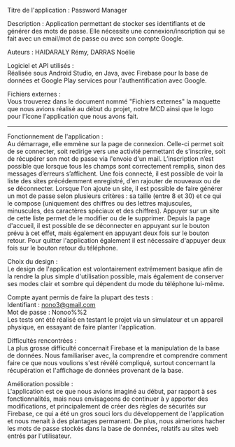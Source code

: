 Titre de l'application : Password Manager

Description : Application permettant de stocker ses identifiants et de générer des mots de passe.
Elle nécessite une connexion/inscription qui se fait avec un email/mot de passe ou avec son compte Google.

Auteurs : HAIDARALY Rémy, DARRAS Noélie

Logiciel et API utilisés : <br/>
Réalisée sous Android Studio, en Java, avec Firebase pour la base de données et Google Play services pour
l'authentification avec Google.

Fichiers externes : <br/>
Vous trouverez dans le document nommé "Fichiers externes" la maquette que nous avions réalisé au début du
projet, notre MCD ainsi que le logo pour l'îcone l'application que nous avons fait.

-----------------------------------------------------------------------------------------------------------

Fonctionnement de l'application :<br/>
Au démarrage, elle emmène sur la page de connexion. Celle-ci permet soit de se connecter, soit redirige
vers une activité permettant de s'inscrire, soit de récupérer son mot de passe via l'envoie d'un mail.
L’inscription n’est possible que lorsque tous les champs sont correctement remplis, sinon des messages
d’erreurs s’affichent.
Une fois connecté, il est possible de voir la liste des sites précédemment enregistré, d'en rajouter de
nouveaux ou de se déconnecter.
Lorsque l'on ajoute un site, il est possible de faire générer un mot de passe selon plusieurs critères :
sa taille (entre 8 et 30) et ce qui le compose (uniquement des chiffres ou des lettres majuscules,
minuscules, des caractères spéciaux et des chiffres).
Appuyer sur un site de cette liste permet de le modifier ou de le supprimer.
Depuis la page d'accueil, il est possible de se déconnecter en appuyant sur le bouton prévu à cet effet, 
mais également en appuyant deux fois sur le bouton retour. Pour quitter l'application également il est
nécessaire d'appuyer deux fois sur le bouton retour du téléphone.


Choix du design :</br>
Le design de l'application est volontairement extrêmement basique afin de la rendre la plus simple
d'utilisation possible, mais également de conserver ses modes clair et sombre qui dépendent du mode du
téléphone lui-même.


Compte ayant permis de faire la plupart des tests :</br>
Identifiant : nono3@gmail.com</br>
Mot de passe : Nonoo%%2</br>
Les tests ont été réalisé en testant le projet via un simulateur et un appareil physique, en essayant de 
faire planter l'application.


Difficultés rencontrées :</br>
La plus grosse difficulté concernait Firebase et la manipulation de la base de données. Nous familiariser
avec, la comprendre et comprendre comment faire ce que nous voulions s'est révélé compliqué, surtout
concernant la récupération et l'affichage de données provenant de la base.


Amélioration possible :</br>
L'application est ce que nous avions imaginé au début, par rapport à ses fonctionnalités, mais nous
envisageons de continuer à y apporter des modifications, et principalement de créer des règles de sécurités
sur Firebase, ce qui a été un gros souci lors du développement de l'application et nous menait à des
plantages permanent. De plus, nous aimerions hacher les mots de passe stockés dans la base de données, 
relatifs au sites web entrés par l'utilisateur.

